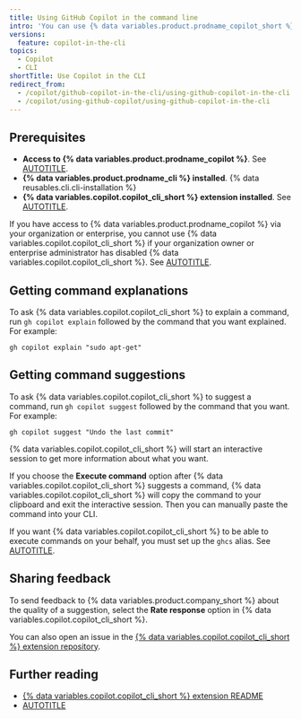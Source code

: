 ```yaml
---
title: Using GitHub Copilot in the command line
intro: 'You can use {% data variables.product.prodname_copilot_short %} with the {% data variables.product.prodname_cli %} to get suggestions and explanations for the command line.'
versions:
  feature: copilot-in-the-cli
topics:
  - Copilot
  - CLI
shortTitle: Use Copilot in the CLI
redirect_from:
  - /copilot/github-copilot-in-the-cli/using-github-copilot-in-the-cli
  - /copilot/using-github-copilot/using-github-copilot-in-the-cli
---
```


## Prerequisites

* **Access to {% data variables.product.prodname_copilot %}**. See [AUTOTITLE](/copilot/about-github-copilot/what-is-github-copilot#getting-access-to-copilot).
* **{% data variables.product.prodname_cli %} installed**. {% data reusables.cli.cli-installation %}
* **{% data variables.copilot.copilot_cli_short %} extension installed**. See [AUTOTITLE](/copilot/github-copilot-in-the-cli/installing-github-copilot-in-the-cli).

If you have access to {% data variables.product.prodname_copilot %} via your organization or enterprise, you cannot use {% data variables.copilot.copilot_cli_short %} if your organization owner or enterprise administrator has disabled {% data variables.copilot.copilot_cli_short %}. See [AUTOTITLE](/copilot/managing-copilot/managing-github-copilot-in-your-organization/managing-github-copilot-features-in-your-organization/managing-policies-for-copilot-in-your-organization).

## Getting command explanations

To ask {% data variables.copilot.copilot_cli_short %} to explain a command, run `gh copilot explain` followed by the command that you want explained. For example:

```shell copy
gh copilot explain "sudo apt-get"
```

## Getting command suggestions

To ask {% data variables.copilot.copilot_cli_short %} to suggest a command, run `gh copilot suggest` followed by the command that you want. For example:

```shell copy
gh copilot suggest "Undo the last commit"
```

{% data variables.copilot.copilot_cli_short %} will start an interactive session to get more information about what you want.

If you choose the **Execute command** option after {% data variables.copilot.copilot_cli_short %} suggests a command, {% data variables.copilot.copilot_cli_short %} will copy the command to your clipboard and exit the interactive session. Then you can manually paste the command into your CLI.

If you want {% data variables.copilot.copilot_cli_short %} to be able to execute commands on your behalf, you must set up the `ghcs` alias. See [AUTOTITLE](/copilot/github-copilot-in-the-cli/configuring-github-copilot-in-the-cli#setting-up-aliases).

## Sharing feedback

To send feedback to {% data variables.product.company_short %} about the quality of a suggestion, select the **Rate response** option in {% data variables.copilot.copilot_cli_short %}.

You can also open an issue in the [{% data variables.copilot.copilot_cli_short %} extension repository](https://github.com/github/gh-copilot).

## Further reading

* [{% data variables.copilot.copilot_cli_short %} extension README](https://github.com/github/gh-copilot?tab=readme-ov-file)
* [AUTOTITLE](/copilot/github-copilot-in-the-cli/configuring-github-copilot-in-the-cli)

